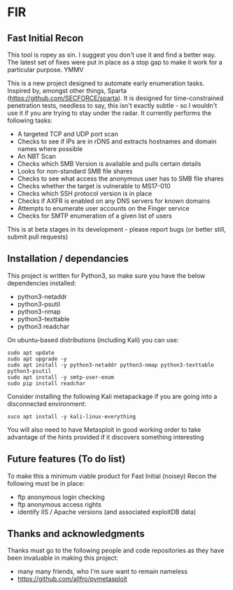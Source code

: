 # FIR
## Fast Initial Recon

This tool is ropey as sin.  I suggest you don't use it and find a better way.  The latest set of fixes were put in place as a stop gap to make it work for a particular purpose.  YMMV

This is a new project designed to automate early enumeration tasks.  Inspired by, amongst other things, Sparta
 (https://github.com/SECFORCE/sparta).  It is designed for time-constrained penetration tests, needless to say, this
 isn't exactly subtle - so I wouldn't use it if you are trying to stay under the radar.  It currently performs
 the following tasks:
 
 - A targeted TCP and UDP port scan
 - Checks to see if IPs are in rDNS and extracts hostnames and domain names where possible
 - An NBT Scan
 - Checks which SMB Version is available and pulls certain details
 - Looks for non-standard SMB file shares
 - Checks to see what access the anonymous user has to SMB file shares
 - Checks whether the target is vulnerable to MS17-010
 - Checks which SSH protocol version is in place
 - Checks if AXFR is enabled on any DNS servers for known domains
 - Attempts to enumerate user accounts on the Finger service
 - Checks for SMTP enumeration of a given list of users

This is at beta stages in its development - please report bugs (or better still, submit pull requests)

## Installation / dependancies

This project is written for Python3, so make sure you have the below dependencies installed:

 - python3-netaddr
 - python3-psutil
 - python3-nmap
 - python3-texttable
 - python3 readchar

On ubuntu-based distributions (including Kali) you can use:

    sudo apt update
    sudo apt upgrade -y
    sudo apt install -y python3-netaddr python3-nmap python3-texttable python3-psutil
    sudo apt install -y smtp-user-enum
    sudo pip install readchar
    
Consider installing the following Kali metapackage if you are going into a disconnected environment:

    suco apt install -y kali-linux-everything

You will also need to have Metasploit in good working order to take advantage of the hints provided if it discovers something interesting

## Future features (To do list)

To make this a minimum viable product for Fast Initial (noisey) Recon the following must be in place:

 - ftp anonymous login checking
 - ftp anonymous access rights
 - identify IIS / Apache versions (and associated exploitDB data)

## Thanks and acknowledgments

Thanks must go to the following people and code repositories as they have been invaluable in making this project:

 - many many friends, who I'm sure want to remain nameless
 - https://github.com/allfro/pymetasploit
